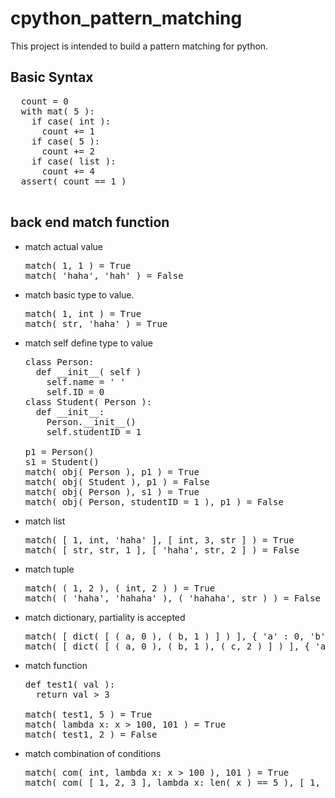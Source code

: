 # cpython_pattern_matching
This project is intended to build a pattern matching for python.

## Basic Syntax
  <pre>
  count = 0
  with mat( 5 ):
    if case( int ):
      count += 1
    if case( 5 ):
      count += 2
    if case( list ):
      count += 4
  assert( count == 1 )
  </pre>

## back end match function
* match actual value
  <pre>
  match( 1, 1 ) = True
  match( 'haha', 'hah' ) = False
  </pre>
* match basic type to value. <br />
  <pre>
  match( 1, int ) = True
  match( str, 'haha' ) = True
  </pre>
* match self define type to value<br />
  <pre>
  class Person:
    def __init__( self )
      self.name = ' '
      self.ID = 0
  class Student( Person ):
    def __init__:
      Person.__init__()
      self.studentID = 1   
      
  p1 = Person()
  s1 = Student()
  match( obj( Person ), p1 ) = True
  match( obj( Student ), p1 ) = False
  match( obj( Person ), s1 ) = True
  match( obj( Person, studentID = 1 ), p1 ) = False
  </pre>
* match list
  <pre>
  match( [ 1, int, 'haha' ], [ int, 3, str ] ) = True
  match( [ str, str, 1 ], [ 'haha', str, 2 ] ) = False
  </pre>
* match tuple
  <pre>
  match( ( 1, 2 ), ( int, 2 ) ) = True
  match( ( 'haha', 'hahaha' ), ( 'hahaha', str ) ) = False
  </pre>
* match dictionary, partiality is accepted
  <pre>
  match( [ dict( [ ( a, 0 ), ( b, 1 ) ] ) ], { 'a' : 0, 'b' : 1, 'c' : 2 } ) = True
  match( [ dict( [ ( a, 0 ), ( b, 1 ), ( c, 2 ) ] ) ], { 'a' : 0, 'b' : 1} ]) = False
  </pre>
* match function
  <pre>
  def test1( val ):
    return val > 3
    
  match( test1, 5 ) = True
  match( lambda x: x > 100, 101 ) = True
  match( test1, 2 ) = False
  </pre>
* match combination of conditions
  <pre>
  match( com( int, lambda x: x > 100 ), 101 ) = True
  match( com( [ 1, 2, 3 ], lambda x: len( x ) == 5 ), [ 1, 2, 3 ] ) = False
  </pre>
